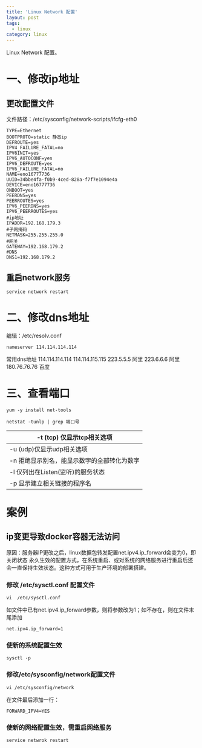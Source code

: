 ```yaml
---
title: 'Linux Network 配置'
layout: post
tags:
  - linux
category: linux
---
```

Linux Network 配置。

<!--more-->

# 一、修改ip地址

## 更改配置文件

文件路径：/etc/sysconfig/network-scripts/ifcfg-eth0

```
TYPE=Ethernet
BOOTPROTO=static 静态ip
DEFROUTE=yes
IPV4_FAILURE_FATAL=no
IPV6INIT=yes
IPV6_AUTOCONF=yes
IPV6_DEFROUTE=yes
IPV6_FAILURE_FATAL=no
NAME=eno16777736
UUID=34bbe4fa-f0b9-4ced-828a-f7f7e1094e4a
DEVICE=eno16777736
ONBOOT=yes
PEERDNS=yes
PEERROUTES=yes
IPV6_PEERDNS=yes
IPV6_PEERROUTES=yes
#ip地址
IPADDR=192.168.179.3 
#子网掩码
NETMASK=255.255.255.0 
#网关
GATEWAY=192.168.179.2 
#DNS
DNS1=192.168.179.2 
```

## 重启network服务

```shell
service network restart
```

# 二、修改dns地址

编辑：/etc/resolv.conf

```
nameserver 114.114.114.114
```

常用dns地址
114.114.114.114
114.114.115.115
223.5.5.5 阿里
223.6.6.6 阿里
180.76.76.76 百度

# 三、查看端口

```shell
yum -y install net-tools

netstat -tunlp | grep 端口号
```

| -t (tcp) 仅显示tcp相关选项                  |
| ------------------------------------------- |
| -u (udp)仅显示udp相关选项                   |
| -n 拒绝显示别名，能显示数字的全部转化为数字 |
| -l 仅列出在Listen(监听)的服务状态           |
| -p 显示建立相关链接的程序名                 |

# 案例
## ip变更导致docker容器无法访问
原因：服务器IP更改之后，linux数据包转发配置net.ipv4.ip_forward会变为0，即关闭状态
永久生效的配置方式，在系统重启、或对系统的网络服务进行重启后还会一直保持生效状态。这种方式可用于生产环境的部署搭建。

### 修改 /etc/sysctl.conf 配置文件

```shell
vi  /etc/sysctl.conf
```

如文件中已有net.ipv4.ip_forward参数，则将参数改为1；如不存在，则在文件末尾添加
```
net.ipv4.ip_forward=1
```
### 使新的系统配置生效

```
sysctl -p
```
### 修改/etc/sysconfig/network配置文件

```
vi /etc/sysconfig/network
```
在文件最后添加一行：
```
FORWARD_IPV4=YES
```

### 使新的网络配置生效，需重启网络服务
```shell
service netwrok restart
```



